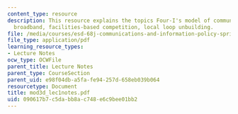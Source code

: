 ```yaml
---
content_type: resource
description: This resource explains the topics Four-I's model of communications policy,
  broadband, facilities-based competition, local loop unbuilding.
file: /media/courses/esd-68j-communications-and-information-policy-spring-2006/090617b7c5dabb8ac748e6c9bee01bb2_mod3d_lec1notes.pdf
file_type: application/pdf
learning_resource_types:
- Lecture Notes
ocw_type: OCWFile
parent_title: Lecture Notes
parent_type: CourseSection
parent_uid: e98f04db-a5fa-fe94-257d-658eb039b064
resourcetype: Document
title: mod3d_lec1notes.pdf
uid: 090617b7-c5da-bb8a-c748-e6c9bee01bb2
---
```

